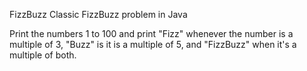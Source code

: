 FizzBuzz
Classic FizzBuzz problem in Java

Print the numbers 1 to 100 and print "Fizz" whenever the number is a multiple of 3, "Buzz" is it is a multiple of 5, and "FizzBuzz" when it's a multiple of both.
